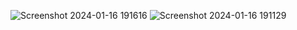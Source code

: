 ![Screenshot 2024-01-16 191616](https://github.com/PratikPachaghare/Assingment5_1/assets/147168944/d9234fc3-1130-4155-8da4-32c635a7a8f9)
![Screenshot 2024-01-16 191129](https://github.com/PratikPachaghare/Assingment5_1/assets/147168944/55bb3122-9a3b-42e9-96b6-eedb54bf7c37)
